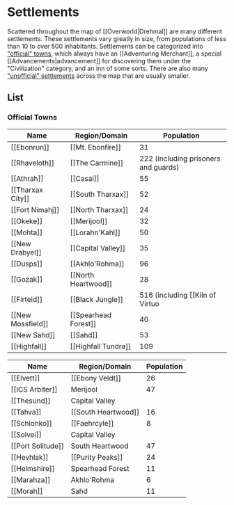 # Settlements

Scattered throughout the map of [[Overworld|Drehmal]] are many different settlements. These settlements vary greatly in size, from populations of less than 10 to over 500 inhabitants. Settlements can be categorized into ["official" towns](/World/Drehmal/Settlements/Official_Towns/), which always have an [[Adventuring Merchant]], a special [[Advancements|advancement]] for discovering them under the "Civilization" category, and an inn of some sorts. There are also many ["unofficial" settlements](/World/Drehmal/Settlements/Other_Settlements/) across the map that are usually smaller.

## List

### Official Towns

| Name                | Region/Domain        | Population                                      |
| ------------------- | ---------------------| ----------------------------------------------- |
| [[Ebonrun]]         | [[Mt. Ebonfire]]     | 31                                              |
| [[Rhaveloth]]       | [[The Carmine]]      | 222 (including prisoners and guards)            |
| [[Athrah]]          | [[Casai]]            | 55                                              |
| [[Tharxax City]]    | [[South Tharxax]]    | 52                                              |
| [[Fort Nimahj]]     | [[North Tharxax]]    | 24                                              |
| [[Okeke]]           | [[Merijool]]         | 32                                              |
| [[Mohta]]           | [[Lorahn'Kahl]]      | 50                                              |
| [[New Drabyel]]     | [[Capital Valley]]   | 35                                              | 
| [[Dusps]]           | [[Akhlo'Rohma]]      | 96                                              |
| [[Gozak]]           | [[North Heartwood]]  | 28                                              |
| [[Firteid]]         | [[Black Jungle]]     | 516 (including [[Kiln of Virtuo|Kiln]] district) |
| [[New Mossfield]]   | [[Spearhead Forest]] | 40                                              |     
| [[New Sahd]]        | [[Sahd]]             | 53                                              |                    
| [[Highfall]]        | [[Highfall Tundra]]  | 109                                             |        

| Name                | Region/Domain        | Population                                      |
| ------------------- | ---------------------| ----------------------------------------------- |
| [[Elvett]]          | [[Ebony Veldt]]      | 26                                              |
| [[ICS Arbiter]]     | Merijool             | 47                                              |
| [[Thesund]]         | Capital Valley       |                                                 |
| [[Tahva]]           | [[South Heartwood]]  | 16                                              |
| [[Schlonko]]        | [[Faehrcyle]]        | 8                                               |
| [[Solvei]]          | Capital Valley       |                                                 |
| [[Port Solitude]]   | South Heartwood      | 47                                              |
| [[Hevhlak]]         | [[Purity Peaks]]     | 24                                              |
| [[Helmshire]]       | Spearhead Forest     | 11                                              |
| [[Marahza]]         | Akhlo'Rohma          | 6                                               |              
| [[Morah]]           | Sahd                 | 11                                              |          
